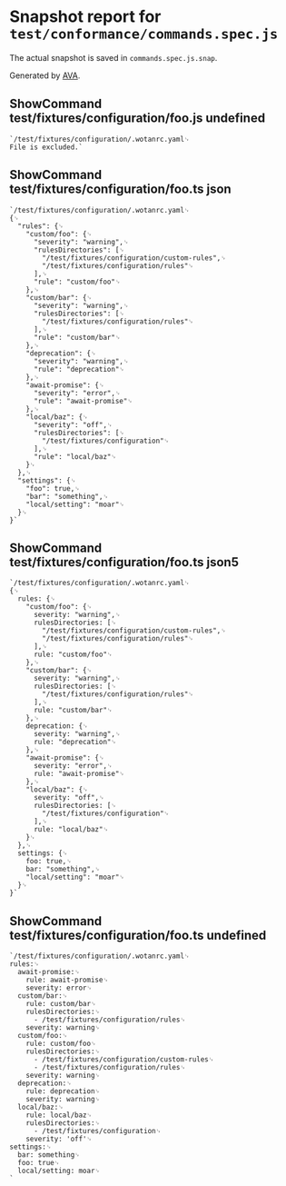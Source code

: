 # Snapshot report for `test/conformance/commands.spec.js`

The actual snapshot is saved in `commands.spec.js.snap`.

Generated by [AVA](https://ava.li).

## ShowCommand test/fixtures/configuration/foo.js undefined

    `/test/fixtures/configuration/.wotanrc.yaml␊
    File is excluded.`

## ShowCommand test/fixtures/configuration/foo.ts json

    `/test/fixtures/configuration/.wotanrc.yaml␊
    {␊
      "rules": {␊
        "custom/foo": {␊
          "severity": "warning",␊
          "rulesDirectories": [␊
            "/test/fixtures/configuration/custom-rules",␊
            "/test/fixtures/configuration/rules"␊
          ],␊
          "rule": "custom/foo"␊
        },␊
        "custom/bar": {␊
          "severity": "warning",␊
          "rulesDirectories": [␊
            "/test/fixtures/configuration/rules"␊
          ],␊
          "rule": "custom/bar"␊
        },␊
        "deprecation": {␊
          "severity": "warning",␊
          "rule": "deprecation"␊
        },␊
        "await-promise": {␊
          "severity": "error",␊
          "rule": "await-promise"␊
        },␊
        "local/baz": {␊
          "severity": "off",␊
          "rulesDirectories": [␊
            "/test/fixtures/configuration"␊
          ],␊
          "rule": "local/baz"␊
        }␊
      },␊
      "settings": {␊
        "foo": true,␊
        "bar": "something",␊
        "local/setting": "moar"␊
      }␊
    }`

## ShowCommand test/fixtures/configuration/foo.ts json5

    `/test/fixtures/configuration/.wotanrc.yaml␊
    {␊
      rules: {␊
        "custom/foo": {␊
          severity: "warning",␊
          rulesDirectories: [␊
            "/test/fixtures/configuration/custom-rules",␊
            "/test/fixtures/configuration/rules"␊
          ],␊
          rule: "custom/foo"␊
        },␊
        "custom/bar": {␊
          severity: "warning",␊
          rulesDirectories: [␊
            "/test/fixtures/configuration/rules"␊
          ],␊
          rule: "custom/bar"␊
        },␊
        deprecation: {␊
          severity: "warning",␊
          rule: "deprecation"␊
        },␊
        "await-promise": {␊
          severity: "error",␊
          rule: "await-promise"␊
        },␊
        "local/baz": {␊
          severity: "off",␊
          rulesDirectories: [␊
            "/test/fixtures/configuration"␊
          ],␊
          rule: "local/baz"␊
        }␊
      },␊
      settings: {␊
        foo: true,␊
        bar: "something",␊
        "local/setting": "moar"␊
      }␊
    }`

## ShowCommand test/fixtures/configuration/foo.ts undefined

    `/test/fixtures/configuration/.wotanrc.yaml␊
    rules:␊
      await-promise:␊
        rule: await-promise␊
        severity: error␊
      custom/bar:␊
        rule: custom/bar␊
        rulesDirectories:␊
          - /test/fixtures/configuration/rules␊
        severity: warning␊
      custom/foo:␊
        rule: custom/foo␊
        rulesDirectories:␊
          - /test/fixtures/configuration/custom-rules␊
          - /test/fixtures/configuration/rules␊
        severity: warning␊
      deprecation:␊
        rule: deprecation␊
        severity: warning␊
      local/baz:␊
        rule: local/baz␊
        rulesDirectories:␊
          - /test/fixtures/configuration␊
        severity: 'off'␊
    settings:␊
      bar: something␊
      foo: true␊
      local/setting: moar␊
    `
